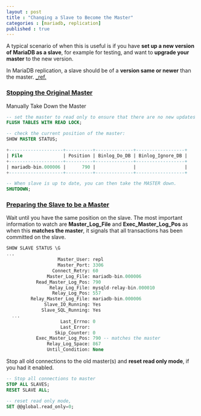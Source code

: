 ```yaml
---
layout : post
title : "Changing a Slave to Become the Master"
categories : [mariadb, replication]
published : true
---
```

A typical scenario of when this is useful is if you have **set up a new version of MariaDB as a slave**, for example for testing, and want to **upgrade your master** to the new version.

In MariaDB replication, a slave should be of a **version same or newer** than the master.  [_ref.][0]

### [Stopping the Original Master][0]
Manually Take Down the Master

```sql
-- set the master to read only to ensure that there are no new updates on the master
FLUSH TABLES WITH READ LOCK;

-- check the current position of the master:
SHOW MASTER STATUS;

+--------------------+----------+--------------+------------------+
| File               | Position | Binlog_Do_DB | Binlog_Ignore_DB |
+--------------------+----------+--------------+------------------+
| mariadb-bin.000006 |      790 |              |                  |
+--------------------+----------+--------------+------------------+

-- When slave is up to date, you can then take the MASTER down.
SHUTDOWN;
```


### [Preparing the Slave to be a Master][1]

Wait until you have the same position on the slave. The most important information to watch are **Master_Log_File** and **Exec_Master_Log_Pos** as when this **matches the master**, it signals that all transactions has been committed on the slave.

```sql
SHOW SLAVE STATUS \G
...
                   Master_User: repl
                   Master_Port: 3306
                 Connect_Retry: 60
               Master_Log_File: mariadb-bin.000006
           Read_Master_Log_Pos: 790
                Relay_Log_File: mysqld-relay-bin.000010
                 Relay_Log_Pos: 557
         Relay_Master_Log_File: mariadb-bin.000006
              Slave_IO_Running: Yes
             Slave_SQL_Running: Yes
  ...
                    Last_Errno: 0
                    Last_Error:
                  Skip_Counter: 0
           Exec_Master_Log_Pos: 790 -- matches the master
               Relay_Log_Space: 867
               Until_Condition: None

```



Stop all old connections to the old master(s) and **reset read only mode**, if you had it enabled.

```sql
-- Stop all connections to master
STOP ALL SLAVES;
RESET SLAVE ALL;

-- reset read only mode,
SET @@global.read_only=0;
```

[0]: https://mariadb.com/kb/en/changing-a-slave-to-become-the-master/#stopping-the-original-master "Stopping the Original Master"

[1]: https://mariadb.com/kb/en/changing-a-slave-to-become-the-master/#preparing-the-slave-to-be-a-master "Preparing the Slave to be a Master"
